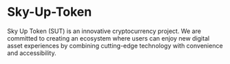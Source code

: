 # Sky-Up-Token
Sky Up Token (SUT) is an innovative cryptocurrency project. We are committed to creating an ecosystem where users can enjoy new digital asset experiences by combining cutting-edge technology with convenience and accessibility.
